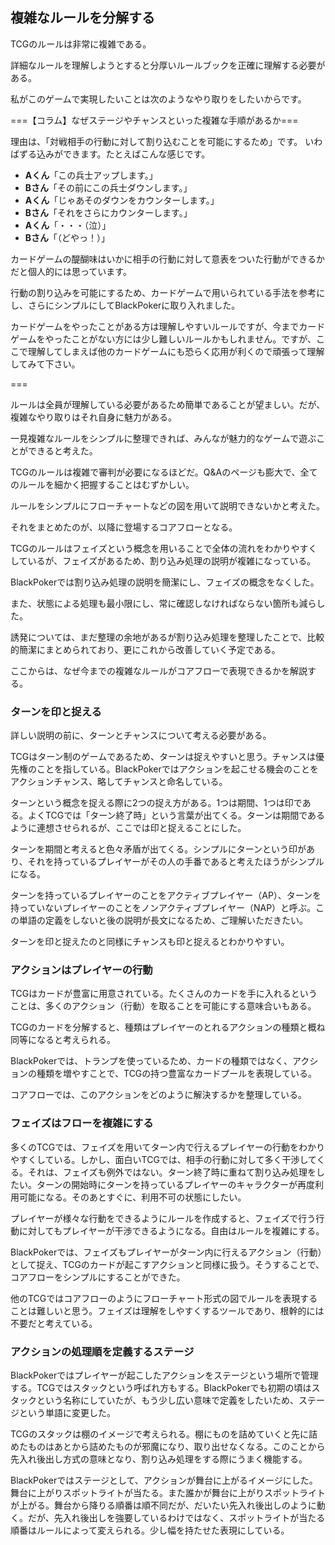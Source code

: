 ## 複雑なルールを分解する

TCGのルールは非常に複雑である。

詳細なルールを理解しようとすると分厚いルールブックを正確に理解する必要がある。

私がこのゲームで実現したいことは次のようなやり取りをしたいからです。

===【コラム】なぜステージやチャンスといった複雑な手順があるか===

理由は、「対戦相手の行動に対して割り込むことを可能にするため」です。
いわばずる込みができます。たとえばこんな感じです。

- **Aくん**「この兵士アップします。」  
- **Bさん**「その前にこの兵士ダウンします。」  
- **Aくん**「じゃあそのダウンをカウンターします。」  
- **Bさん**「それをさらにカウンターします。」  
- **Aくん**「・・・（泣）」  
- **Bさん**「（どやっ！）」  

カードゲームの醍醐味はいかに相手の行動に対して意表をついた行動ができるかだと個人的には思っています。

行動の割り込みを可能にするため、カードゲームで用いられている手法を参考にし、さらにシンプルにしてBlackPokerに取り入れました。

カードゲームをやったことがある方は理解しやすいルールですが、今までカードゲームをやったことがない方には少し難しいルールかもしれません。ですが、ここで理解してしまえば他のカードゲームにも恐らく応用が利くので頑張って理解してみて下さい。

===

ルールは全員が理解している必要があるため簡単であることが望ましい。だが、複雑なやり取りはそれ自身に魅力がある。

一見複雑なルールをシンプルに整理できれば、みんなが魅力的なゲームで遊ぶことができると考えた。

TCGのルールは複雑で審判が必要になるほどだ。Q&Aのページも膨大で、全てのルールを細かく把握することはむずかしい。

ルールをシンプルにフローチャートなどの図を用いて説明できないかと考えた。

それをまとめたのが、以降に登場するコアフローとなる。

TCGのルールはフェイズという概念を用いることで全体の流れをわかりやすくしているが、フェイズがあるため、割り込み処理の説明が複雑になっている。

BlackPokerでは割り込み処理の説明を簡潔にし、フェイズの概念をなくした。

また、状態による処理も最小限にし、常に確認しなければならない箇所も減らした。

誘発については、まだ整理の余地があるが割り込み処理を整理したことで、比較的簡潔にまとめられており、更にこれから改善していく予定である。

ここからは、なぜ今までの複雑なルールがコアフローで表現できるかを解説する。

### ターンを印と捉える

詳しい説明の前に、ターンとチャンスについて考える必要がある。

TCGはターン制のゲームであるため、ターンは捉えやすいと思う。チャンスは優先権のことを指している。BlackPokerではアクションを起こせる機会のことをアクションチャンス、略してチャンスと命名している。

ターンという概念を捉える際に2つの捉え方がある。1つは期間、1つは印である。よくTCGでは「ターン終了時」という言葉が出てくる。ターンは期間であるように連想させられるが、ここでは印と捉えることにした。

ターンを期間と考えると色々矛盾が出てくる。シンプルにターンという印があり、それを持っているプレイヤーがその人の手番であると考えたほうがシンプルになる。

ターンを持っているプレイヤーのことをアクティブプレイヤー（AP）、ターンを持っていないプレイヤーのことをノンアクティブプレイヤー（NAP）と呼ぶ。この単語の定義をしないと後の説明が長文になるため、ご理解いただきたい。

ターンを印と捉えたのと同様にチャンスも印と捉えるとわかりやすい。

### アクションはプレイヤーの行動

TCGはカードが豊富に用意されている。たくさんのカードを手に入れるということは、多くのアクション（行動）を取ることを可能にする意味合いもある。

TCGのカードを分解すると、種類はプレイヤーのとれるアクションの種類と概ね同等になると考えられる。

BlackPokerでは、トランプを使っているため、カードの種類ではなく、アクションの種類を増やすことで、TCGの持つ豊富なカードプールを表現している。

コアフローでは、このアクションをどのように解決するかを整理している。

### フェイズはフローを複雑にする

多くのTCGでは、フェイズを用いてターン内で行えるプレイヤーの行動をわかりやすくしている。しかし、面白いTCGでは、相手の行動に対して多く干渉してくる。それは、フェイズも例外ではない。ターン終了時に重ねて割り込み処理をしたい。ターンの開始時にターンを持っているプレイヤーのキャラクターが再度利用可能になる。そのあとすぐに、利用不可の状態にしたい。

プレイヤーが様々な行動をできるようにルールを作成すると、フェイズで行う行動に対してもプレイヤーが干渉できるようになる。自由はルールを複雑にする。

BlackPokerでは、フェイズもプレイヤーがターン内に行えるアクション（行動）として捉え、TCGのカードが起こすアクションと同様に扱う。そうすることで、コアフローをシンプルにすることができた。

他のTCGではコアフローのようにフローチャート形式の図でルールを表現することは難しいと思う。フェイズは理解をしやすくするツールであり、根幹的には不要だと考えている。

### アクションの処理順を定義するステージ

BlackPokerではプレイヤーが起こしたアクションをステージという場所で管理する。TCGではスタックという呼ばれ方もする。BlackPokerでも初期の頃はスタックという名称にしていたが、もう少し広い意味で定義をしたいため、ステージという単語に変更した。

TCGのスタックは棚のイメージで考えられる。棚にものを詰めていくと先に詰めたものはあとから詰めたものが邪魔になり、取り出せなくなる。このことから先入れ後出し方式の意味となり、割り込み処理をする際にうまく機能する。

BlackPokerではステージとして、アクションが舞台に上がるイメージにした。舞台に上がりスポットライトが当たる。また誰かが舞台に上がりスポットライトが上がる。舞台から降りる順番は順不同だが、だいたい先入れ後出しのように動く。だが、先入れ後出しを強要しているわけではなく、スポットライトが当たる順番はルールによって変えられる。少し幅を持たせた表現にしている。